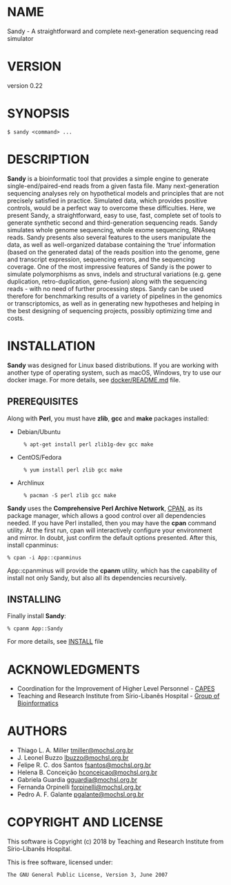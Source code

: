 # NAME

Sandy - A straightforward and complete next-generation sequencing read simulator

# VERSION

version 0.22

# SYNOPSIS

    $ sandy <command> ...

# DESCRIPTION

**Sandy** is a bioinformatic tool that provides a simple engine to generate
single-end/paired-end reads from a given fasta file. Many next-generation
sequencing analyses rely on hypothetical models and principles that are
not precisely satisfied in practice. Simulated data, which provides positive
controls, would be a perfect way to overcome these difficulties. Here, we
present Sandy, a straightforward, easy to use, fast, complete set of tools
to generate synthetic second and third-generation sequencing reads. Sandy
simulates whole genome sequencing, whole exome sequencing, RNAseq reads.
Sandy presents also several features to the users manipulate the data, as
well as well-organized database containing the ‘true’ information (based on
the generated data) of the reads position into the genome, gene and transcript
expression, sequencing errors, and the sequencing coverage. One of the most
impressive features of Sandy is the power to simulate polymorphisms as snvs,
indels and structural variations (e.g. gene duplication, retro-duplication,
gene-fusion) along with the sequencing reads - with no need of further processing
steps. Sandy can be used therefore for benchmarking results of a variety of
pipelines in the genomics or transcriptomics, as well as in generating new
hypotheses and helping in the best designing of sequencing projects, possibly
optimizing time and costs.

# INSTALLATION

**Sandy** was designed for Linux based distributions. If you are working with another
type of operating system, such as macOS, Windows, try to use our docker image.
For more details, see [docker/README.md](https://github.com/galantelab/sandy/blob/master/docker/README.md)
file.

## PREREQUISITES

Along with **Perl**, you must have **zlib**, **gcc** and **make** packages installed:

- Debian/Ubuntu

        % apt-get install perl zlib1g-dev gcc make

- CentOS/Fedora

        % yum install perl zlib gcc make

- Archlinux

        % pacman -S perl zlib gcc make

**Sandy** uses the **Comprehensive Perl Archive Network**, [CPAN](https://www.cpan.org/), as its
package manager, which allows a good control over all dependencies needed.
If you have Perl installed, then you may have the **cpan** command utility. At the first run, cpan
will interactively configure your environment and mirror. In doubt, just confirm the default options
presented. After this, install cpanminus:

    % cpan -i App::cpanminus

App::cpanminus will provide the **cpanm** utility, which has the capability of install not only
Sandy, but also all its dependencies recursively.

## INSTALLING

Finally install **Sandy**:

    % cpanm App::Sandy

For more details, see [INSTALL](https://github.com/galantelab/sandy/blob/master/INSTALL) file

# ACKNOWLEDGMENTS

- Coordination for the Improvement of Higher Level Personnel - [CAPES](http://www.capes.gov.br/)
- Teaching and Research Institute from Sírio-Libanês Hospital - [Group of Bioinformatics](https://www.bioinfo.mochsl.org.br/)

# AUTHORS

- Thiago L. A. Miller <tmiller@mochsl.org.br>
- J. Leonel Buzzo <lbuzzo@mochsl.org.br>
- Felipe R. C. dos Santos <fsantos@mochsl.org.br>
- Helena B. Conceição <hconceicao@mochsl.org.br>
- Gabriela Guardia <gguardia@mochsl.org.br>
- Fernanda Orpinelli <forpinelli@mochsl.org.br>
- Pedro A. F. Galante <pgalante@mochsl.org.br>

# COPYRIGHT AND LICENSE

This software is Copyright (c) 2018 by Teaching and Research Institute from Sírio-Libanês Hospital.

This is free software, licensed under:

    The GNU General Public License, Version 3, June 2007
